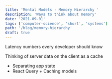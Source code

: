 ```yaml
---
title: 'Mental Models - Memory Hierarchy '
description: 'Ways to think about memory'
date: '2021-09-01'
tags: ['computer-science', 'short', 'systems']
path: '/blog/memory-hierarchy'
draft: true
---
```


Latency numbers every developer should know

Thinking of server data on the client as a cache

- Separating app state
- React Query + Caching models
